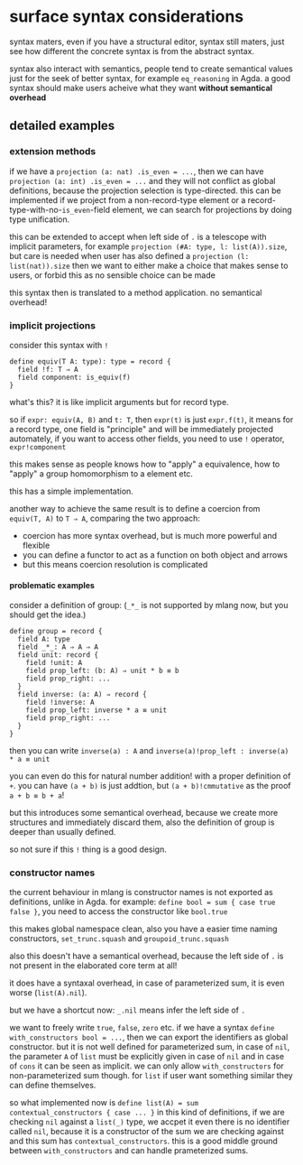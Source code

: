 # surface syntax considerations

syntax maters, even if you have a structural editor, syntax still maters, just see how different the concrete syntax is from the abstract syntax.

syntax also interact with semantics, people tend to create semantical values just for the seek of better syntax, for example `eq_reasoning` in Agda. a good syntax should make users acheive what they want **without semantical overhead**

## detailed examples

### extension methods

if we have a `projection (a: nat) .is_even = ...`, then we can have `projection (a: int) .is_even = ...` and they will not conflict as global definitions, because the projection selection is type-directed. this can be implemented if we project from a non-record-type element or a record-type-with-no-`is_even`-field element, we can search for projections by doing type unification.

this can be extended to accept when left side of `.` is a telescope with implicit parameters, for example `projection (#A: type, l: list(A)).size`, but care is needed when user has also defined a `projection (l: list(nat)).size` then we want to either make a choice that makes sense to users, or forbid this as no sensible choice can be made

this syntax then is translated to a method application. no semantical overhead!

### implicit projections

consider this syntax with `!`
```
define equiv(T A: type): type = record {
  field !f: T ⇒ A
  field component: is_equiv(f)
}
```

what's this? it is like implicit arguments but for record type.

so if `expr: equiv(A, B)` and `t: T`, then `expr(t)` is just `expr.f(t)`, it means for a record type, one field is "principle" and will be immediately projected automately, if you want to access other fields, you need to use `!` operator, `expr!component`

this makes sense as people knows how to "apply" a equivalence, how to "apply" a group homomorphism to a element etc.

this has a simple implementation.

another way to achieve the same result is to define a coercion from `equiv(T, A)` to `T ⇒ A`, comparing the two approach:
* coercion has more syntax overhead, but is much more powerful and flexible
* you can define a functor to act as a function on both object and arrows
* but this means coercion resolution is complicated

#### problematic examples

consider a definition of group:
(`_*_` is not supported by mlang now, but you should get the idea.)
```
define group = record {
  field A: type
  field _*_: A ⇒ A ⇒ A
  field unit: record {
    field !unit: A
    field prop_left: (b: A) ⇒ unit * b ≡ b
    field prop_right: ...
  }
  field inverse: (a: A) ⇒ record {
    field !inverse: A
    field prop_left: inverse * a ≡ unit
    field prop_right: ...
  }
}
```

then you can write `inverse(a) : A` and `inverse(a)!prop_left : inverse(a) * a ≡ unit`


you can even do this for natural number addition! with a proper definition of `+`. you can have `(a + b)` is just addtion, but `(a + b)!cmmutative` as the proof `a + b ≡ b + a`!

but this introduces some semantical overhead, because we create more structures and immediately discard them, also the definition of group is deeper than usually defined.

so not sure if this `!` thing is a good design.


### constructor names
the current behaviour in mlang is constructor names is not exported as definitions, unlike in Agda. for example: `define bool = sum { case true false }`, you need to access the constructor like `bool.true`

this makes global namespace clean, also you have a easier time naming constructors, `set_trunc.squash` and `groupoid_trunc.squash`

also this doesn't have a semantical overhead, because the left side of `.` is not present in the elaborated core term at all!

it does have a syntaxal overhead, in case of parameterized sum, it is even worse (`list(A).nil`).

but we have a shortcut now: `_.nil` means infer the left side of `.`

we want to freely write `true`, `false`, `zero` etc. if we have a syntax `define with_constructors bool = ...`, then we can export the identifiers as global constructor. but it is not well defined for parameterized sum, in case of `nil`, the parameter `A` of `list` must be explicitly given in case of `nil` and in case of `cons` it can be seen as implicit. we can only allow `with_constructors` for non-parameterized sum though. for `list` if user want something similar they can define themselves.

so what implemented now is `define list(A) = sum contextual_constructors { case ... }` in this kind of definitions, if we are checking `nil` against a `list(_)` type, we accpet it even there is no identifier called `nil`, because it is a constructor of the sum we are checking against and this sum has `contextual_constructors`. this is a good middle ground between `with_constructors` and can handle prameterized sums.
